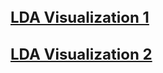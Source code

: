 <a style="font-size:24px" href="https://htmlpreview.github.io/?https://github.com/juleshansen/reddit_jargon/blob/main/img/lda_vis.html"><h2>LDA Visualization 1</h2></a>


<a style="font-size:24px" href="https://htmlpreview.github.io/?https://github.com/juleshansen/reddit_jargon/blob/main/img/lda_vis2.html"><h2>LDA Visualization 2</h2></a>
